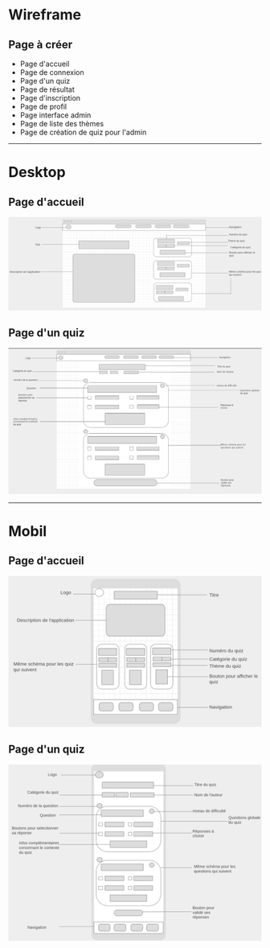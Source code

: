 # Wireframe

## Page à créer

- Page d'accueil
- Page de connexion
- Page d'un quiz
- Page de résultat
- Page d'inscription
- Page de profil
- Page interface admin
- Page de liste des thèmes
- Page de création de quiz pour l'admin
  
---

# Desktop

## Page d'accueil

![Page d'accueil](./img/desktop-page-accueil.png)

## Page d'un quiz
![Page d'un quiz](./img/desktop-page-quiz.png)

---

# Mobil

## Page d'accueil

![Page d'accueil](./img/mobile-page-accueil.png)

## Page d'un quiz
![Page d'un quiz](./img/mobile-page-quiz.png)